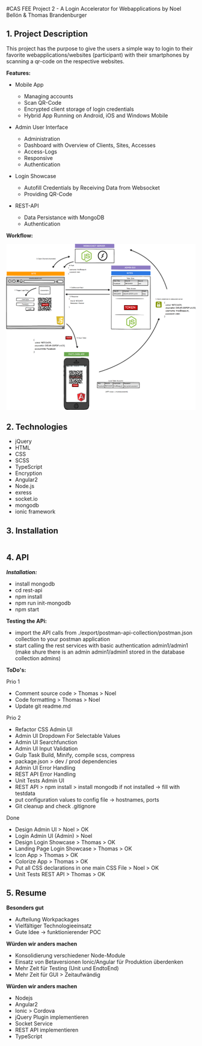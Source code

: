 #CAS FEE Project 2 - A Login Accelerator for Webapplications
by Noel Bellón & Thomas Brandenburger

## 1. Project Description
This project has the purpose to give the users a simple way to login to their favorite webapplications/websites (participant) with their smartphones by scanning a qr-code on the respective websites.

**Features:**
- Mobile App
    - Managing accounts
    - Scan QR-Code
    - Encrypted client storage of login credentials
    - Hybrid App Running on Android, iOS and Windows Mobile

- Admin User Interface
    - Administration
    - Dashboard with Overview of Clients, Sites, Accesses
    - Access-Logs
    - Responsive
    - Authentication
    
- Login Showcase
    - Autofill Credentials by Receiving Data from Websocket
    - Providing QR-Code
    
- REST-API
    - Data Persistance with MongoDB
    - Authentication


**Workflow:**

![Alt text](/Fastlogin.png?raw=true "Fastlogin")

## 2. Technologies
- jQuery
- HTML
- CSS
- SCSS
- TypeScript
- Encryption
- Angular2
- Node.js
- exress
- socket.io
- mongodb
- ionic framework


## 3. Installation
```

```

## 4. API

***Installation:***
- install mongodb
- cd rest-api
- npm install
- npm run init-mongodb
- npm start


**Testing the APi:**
- import the API calls from ./export/postman-api-collection/postman.json collection to your postman application
- start calling the rest services with basic authentication admin1/admin1 (make shure there is an admin admin1/admin1 stored in the database collection admins)


**ToDo's:**

Prio 1

- Comment source code > Thomas > Noel
- Code formatting > Thomas > Noel
- Update git readme.md


Prio 2

- Refactor CSS Admin UI
- Admin UI Dropdown For Selectable Values
- Admin UI Searchfunction
- Admin UI Input Validation
- Gulp Task Build, Minify, compile scss, compress
- package.json > dev / prod dependencies
- Admin UI Error Handling
- REST API Error Handling
- Unit Tests Admin UI
- REST API > npm install > install mongodb if not installed -> fill with testdata
- put configuration values to config file -> hostnames, ports
- Git cleanup and check .gitignore


Done
- Design Admin UI > Noel > OK
- Login Admin UI (Admin) > Noel
- Design Login Showcase > Thomas > OK
- Landing Page Login Showcase > Thomas > OK
- Icon App > Thomas > OK
- Colorize App > Thomas > OK
- Put all CSS declarations in one main CSS File > Noel > OK
- Unit Tests REST API > Thomas > OK


## 5. Resume

**Besonders gut**

- Aufteilung Workpackages
- Vielfältiger Technologieeinsatz
- Gute Idee -> funktionierender POC

**Würden wir anders machen**

- Konsolidierung verschiedener Node-Module
- Einsatz von Betaversionen Ionic/Angular für Produktion überdenken
- Mehr Zeit für Testing (Unit und EndtoEnd)
- Mehr Zeit für GUI > Zeitaufwändig

**Würden wir anders machen**

- Nodejs
- Angular2
- Ionic > Cordova
- jQuery Plugin implementieren
- Socket Service
- REST API implementieren
- TypeScript
